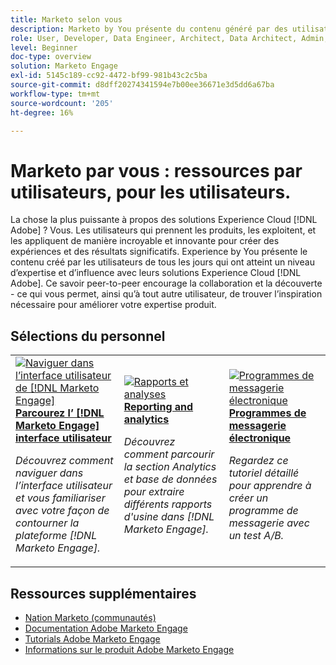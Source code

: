 ```yaml
---
title: Marketo selon vous
description: Marketo by You présente du contenu généré par des utilisateurs et utilisatrices de tous les jours qui ont acquis un certain niveau d’expertise et d’influence grâce à leurs connaissances de Marketo.
role: User, Developer, Data Engineer, Architect, Data Architect, Admin, Leader
level: Beginner
doc-type: overview
solution: Marketo Engage
exl-id: 5145c189-cc92-4472-bf99-981b43c2c5ba
source-git-commit: d8dff20274341594e7b00ee36671e3d5dd6a67ba
workflow-type: tm+mt
source-wordcount: '205'
ht-degree: 16%

---
```


# Marketo par vous : ressources par utilisateurs, pour les utilisateurs.

La chose la plus puissante à propos des solutions Experience Cloud [!DNL Adobe] ? Vous. Les utilisateurs qui prennent les produits, les exploitent, et les appliquent de manière incroyable et innovante pour créer des expériences et des résultats significatifs. Experience by You présente le contenu créé par les utilisateurs de tous les jours qui ont atteint un niveau d’expertise et d’influence avec leurs solutions Experience Cloud [!DNL Adobe]. Ce savoir peer-to-peer encourage la collaboration et la découverte - ce qui vous permet, ainsi qu’à tout autre utilisateur, de trouver l’inspiration nécessaire pour améliorer votre expertise produit.

<div id="recs-overview-body-1"></div>
<div id="recs-overview-body-2"></div>
<div id="recs-overview-body-3"></div>
<div id="recs-overview-body-4"></div>
<div id="recs-overview-body-5"></div>
<div id="recs-overview-body-6"></div>

<div id="staff-picks-section">

## Sélections du personnel

<table>
<tr>
  <td>
    <a href="/help/marketo/fundamentals/ui-navigation.md">
      <img alt="Naviguer dans l’interface utilisateur de [!DNL Marketo Engage]" src="https://video.tv.adobe.com/v/3450675?format=jpeg&captions=fre_fr" />
    </a>
    <div>
      <a href="/help/marketo/fundamentals/ui-navigation.md">
    <strong> Parcourez l’ [!DNL Marketo Engage] interface utilisateur</strong>
    </a>
    </div>
    <p>
    <em>Découvrez comment naviguer dans l’interface utilisateur et vous familiariser avec votre façon de contourner la plateforme [!DNL Marketo Engage].</em>
    <p>
  </td>
  <td>
    <a href="/help/marketo/reporting/reporting-and-analytics.md">
      <img alt="Rapports et analyses" src="https://video.tv.adobe.com/v/3446422?format=jpeg&captions=fre_fr" />
    </a>
    <div>
      <a href="/help/marketo/reporting/reporting-and-analytics.md">
    <strong>Reporting and analytics</strong>
    </a>
    </div>
    <p>
    <em>Découvrez comment parcourir la section Analytics et base de données pour extraire différents rapports d'usine dans [!DNL Marketo Engage].</em>
    <p>
  </td>
  <td>
    <a href="/help/marketo/programs/email-programs.md">
      <img alt="Programmes de messagerie électronique" src="https://video.tv.adobe.com/v/3453369?format=jpeg&captions=fre_fr" />
    </a>
    <div>
      <a href="/help/marketo/programs/email-programs.md">
    <strong>Programmes de messagerie électronique</strong>
    </a>
    </div>
    <p>
    <em>Regardez ce tutoriel détaillé pour apprendre à créer un programme de messagerie avec un test A/B.</em>
    <p>
  </td>
</tr>
</table>

</div>

## Ressources supplémentaires

* [Nation Marketo (communautés)](https://nation.marketo.com/)
* [Documentation Adobe Marketo Engage](https://experienceleague.adobe.com/docs/marketo-engage.html?lang=fr)
* [Tutorials Adobe Marketo Engage](https://experienceleague.adobe.com/docs/marketo-learn/tutorials/overview.html?lang=fr)
* [Informations sur le produit Adobe Marketo Engage](https://business.adobe.com/products/marketo/adobe-marketo.html)
